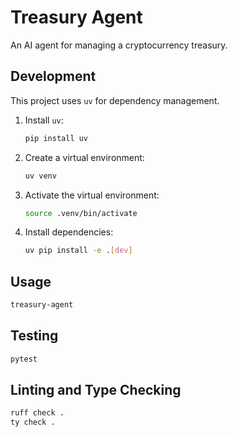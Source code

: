 # Treasury Agent

An AI agent for managing a cryptocurrency treasury.

## Development

This project uses `uv` for dependency management.

1.  Install `uv`:
    ```bash
    pip install uv
    ```
2.  Create a virtual environment:
    ```bash
    uv venv
    ```
3.  Activate the virtual environment:
    ```bash
    source .venv/bin/activate
    ```
4.  Install dependencies:
    ```bash
    uv pip install -e .[dev]
    ```

## Usage

```bash
treasury-agent
```

## Testing

```bash
pytest
```

## Linting and Type Checking

```bash
ruff check .
ty check .
```
